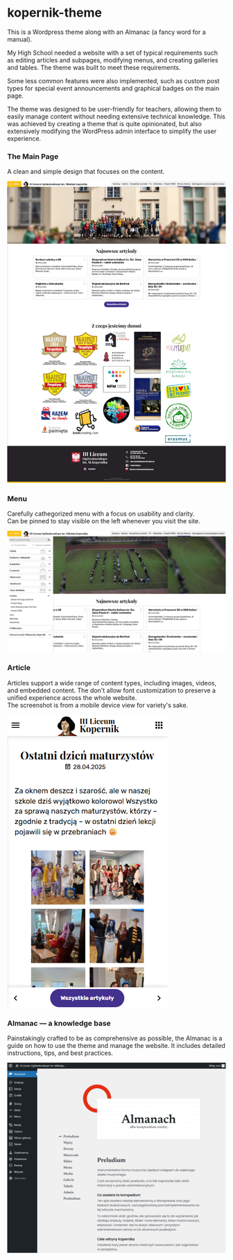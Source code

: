 # kopernik-theme

This is a Wordpress theme along with an Almanac (a fancy word for a manual).

My High School needed a website with a set of typical requirements such as editing articles and subpages, modifying menus, and creating galleries and tables. The theme was built to meet these requirements.

Some less common features were also implemented, such as custom post types for special event announcements and graphical badges on the main page.

The theme was designed to be user-friendly for teachers, allowing them to easily manage content without needing extensive technical knowledge. This was achieved by creating a theme that is quite opinionated, but also extensively modifying the WordPress admin interface to simplify the user experience.

### The Main Page

A clean and simple design that focuses on the content.

![kopernik-home](_screenshots/kopernik-home.png)

### Menu

Carefully cathegorized menu with a focus on usability and clarity.\
Can be pinned to stay visible on the left whenever you visit the site.

![kopernik-menu](_screenshots/kopernik-menu.png)

### Article

Articles support a wide range of content types, including images, videos, and embedded content. The don't allow font customization to preserve a unified experience across the whole website.\
The screenshot is from a mobile device view for variety's sake.

![kopernik-article](_screenshots/kopernik-article.png)

### Almanac — a knowledge base

Painstakingly crafted to be as comprehensive as possible, the Almanac is a guide on how to use the theme and manage the website. It includes detailed instructions, tips, and best practices.

![kopernik-admin](_screenshots/kopernik-admin.png)
